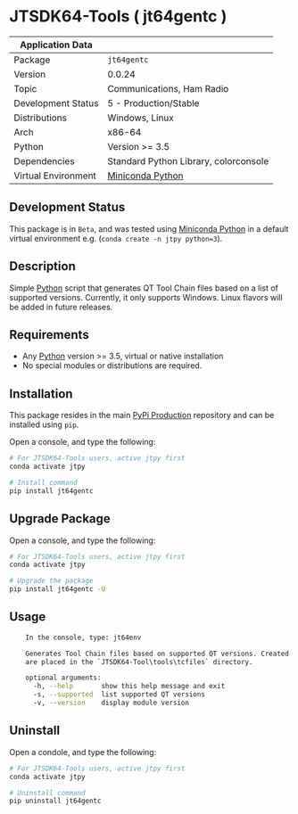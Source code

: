 # JTSDK64-Tools ( jt64gentc )

| Application Data ||
| ---| --- |
| Package             | `jt64gentc`
| Version             | 0.0.24
| Topic               | Communications, Ham Radio
| Development Status  | 5 - Production/Stable
| Distributions       | Windows, Linux
| Arch                | x86-64
| Python              | Version >= 3.5
| Dependencies        | Standard Python Library, colorconsole
| Virtual Environment | [Miniconda Python]

## Development Status

This package is in `Beta`, and was tested using [Miniconda Python][]
in a default virtual environment e.g. (`conda create -n jtpy python=3`).

## Description

Simple [Python][] script that generates QT Tool Chain files based on a list of
supported versions. Currently, it only supports Windows. Linux flavors will be
added in future releases.

## Requirements

- Any [Python][] version >= 3.5, virtual or native installation
- No special modules or distributions are required.

## Installation

This package resides in the main [PyPi Production][] repository and can be
installed using `pip`.

Open a console, and type the following:

```bash
# For JTSDK64-Tools users, active jtpy first
conda activate jtpy

# Install command
pip install jt64gentc
```

## Upgrade Package

Open a console, and type the following:

```bash
# For JTSDK64-Tools users, active jtpy first
conda activate jtpy

# Upgrade the package
pip install jt64gentc -U
```

## Usage

```bash
    In the console, type: jt64env

    Generates Tool Chain files based on supported QT versions. Created files
    are placed in the `JTSDK64-Tool\tools\tcfiles` directory.

    optional arguments:
      -h, --help       show this help message and exit
      -s, --supported  list supported QT versions
      -v, --version    display module version
```

## Uninstall

Open a condole, and type the following:

```bash
# For JTSDK64-Tools users, active jtpy first
conda activate jtpy

# Uninstall command
pip uninstall jt64gentc
```

[Install Miniconda Python]: `https://ki7mt.github.io/jtsdk64-tools/`
[JTSDK64-Tools]: `https://github.com/KI7MT/jtsdk64-tools`
[test.pypi.org]: `https://test.pypi.org/project/jt64gentc/`
[PyPi Production]: `https://pypi.org/project/jt64gentc/`
[Miniconda Python]: `https://docs.conda.io/en/latest/miniconda.html`
[Python]: `https://www.python.org/`
